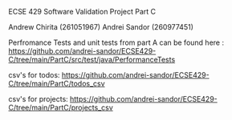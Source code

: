 ECSE 429 Software Validation Project Part C

Andrew Chirita (261051967) Andrei Sandor (260977451)

Perfromance Tests and unit tests from part A can be found here : https://github.com/andrei-sandor/ECSE429-C/tree/main/PartC/src/test/java/PerformanceTests

csv's for todos: https://github.com/andrei-sandor/ECSE429-C/tree/main/PartC/todos_csv

csv's for projects: https://github.com/andrei-sandor/ECSE429-C/tree/main/PartC/projects_csv
